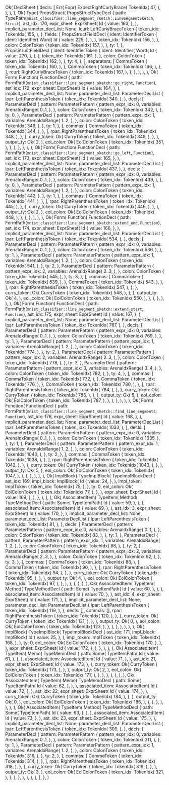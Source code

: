 Ok(
    DeclSheet {
        decls: [
            Err(
                Expr(
                    ExpectRightCurlyBrace(
                        TokenIdx(
                            47,
                        ),
                    ),
                ),
            ),
            Ok(
                Type(
                    PropsStruct(
                        PropsStructTypeDecl {
                            path: TypePath(`mnist_classifier::line_segment_sketch::LineSegmentSketch`, `Struct`),
                            ast_idx: 170,
                            expr_sheet: ExprSheet(
                                Id {
                                    value: 163,
                                },
                            ),
                            implicit_parameter_decl_list: None,
                            lcurl: LeftCurlyBraceToken {
                                token_idx: TokenIdx(
                                    155,
                                ),
                            },
                            fields: [
                                PropsStructFieldDecl {
                                    ident: IdentifierToken {
                                        ident: Identifier(
                                            Word(
                                                Id {
                                                    value: 225,
                                                },
                                            ),
                                        ),
                                        token_idx: TokenIdx(
                                            156,
                                        ),
                                    },
                                    colon: ColonToken {
                                        token_idx: TokenIdx(
                                            157,
                                        ),
                                    },
                                    ty: 1,
                                },
                                PropsStructFieldDecl {
                                    ident: IdentifierToken {
                                        ident: Identifier(
                                            Word(
                                                Id {
                                                    value: 270,
                                                },
                                            ),
                                        ),
                                        token_idx: TokenIdx(
                                            161,
                                        ),
                                    },
                                    colon: ColonToken {
                                        token_idx: TokenIdx(
                                            162,
                                        ),
                                    },
                                    ty: 4,
                                },
                            ],
                            separators: [
                                CommaToken {
                                    token_idx: TokenIdx(
                                        160,
                                    ),
                                },
                                CommaToken {
                                    token_idx: TokenIdx(
                                        166,
                                    ),
                                },
                            ],
                            rcurl: RightCurlyBraceToken {
                                token_idx: TokenIdx(
                                    167,
                                ),
                            },
                        },
                    ),
                ),
            ),
            Ok(
                Form(
                    Function(
                        FunctionDecl {
                            path: FormPath(`mnist_classifier::line_segment_sketch::go_right`, `Function`),
                            ast_idx: 172,
                            expr_sheet: ExprSheet(
                                Id {
                                    value: 164,
                                },
                            ),
                            implicit_parameter_decl_list: None,
                            parameter_decl_list: ParameterDeclList {
                                lpar: LeftParenthesisToken {
                                    token_idx: TokenIdx(
                                        340,
                                    ),
                                },
                                decls: [
                                    ParameterDecl {
                                        pattern: ParameterPattern {
                                            pattern_expr_idx: 0,
                                            variables: ArenaIdxRange(
                                                0..1,
                                            ),
                                        },
                                        colon: ColonToken {
                                            token_idx: TokenIdx(
                                                342,
                                            ),
                                        },
                                        ty: 0,
                                    },
                                    ParameterDecl {
                                        pattern: ParameterPattern {
                                            pattern_expr_idx: 1,
                                            variables: ArenaIdxRange(
                                                1..2,
                                            ),
                                        },
                                        colon: ColonToken {
                                            token_idx: TokenIdx(
                                                346,
                                            ),
                                        },
                                        ty: 1,
                                    },
                                ],
                                commas: [
                                    CommaToken {
                                        token_idx: TokenIdx(
                                            344,
                                        ),
                                    },
                                ],
                                rpar: RightParenthesisToken {
                                    token_idx: TokenIdx(
                                        348,
                                    ),
                                },
                            },
                            curry_token: Ok(
                                CurryToken {
                                    token_idx: TokenIdx(
                                        349,
                                    ),
                                },
                            ),
                            output_ty: Ok(
                                2,
                            ),
                            eol_colon: Ok(
                                EolColonToken {
                                    token_idx: TokenIdx(
                                        351,
                                    ),
                                },
                            ),
                        },
                    ),
                ),
            ),
            Ok(
                Form(
                    Function(
                        FunctionDecl {
                            path: FormPath(`mnist_classifier::line_segment_sketch::go_left`, `Function`),
                            ast_idx: 173,
                            expr_sheet: ExprSheet(
                                Id {
                                    value: 165,
                                },
                            ),
                            implicit_parameter_decl_list: None,
                            parameter_decl_list: ParameterDeclList {
                                lpar: LeftParenthesisToken {
                                    token_idx: TokenIdx(
                                        437,
                                    ),
                                },
                                decls: [
                                    ParameterDecl {
                                        pattern: ParameterPattern {
                                            pattern_expr_idx: 0,
                                            variables: ArenaIdxRange(
                                                0..1,
                                            ),
                                        },
                                        colon: ColonToken {
                                            token_idx: TokenIdx(
                                                439,
                                            ),
                                        },
                                        ty: 0,
                                    },
                                    ParameterDecl {
                                        pattern: ParameterPattern {
                                            pattern_expr_idx: 1,
                                            variables: ArenaIdxRange(
                                                1..2,
                                            ),
                                        },
                                        colon: ColonToken {
                                            token_idx: TokenIdx(
                                                443,
                                            ),
                                        },
                                        ty: 1,
                                    },
                                ],
                                commas: [
                                    CommaToken {
                                        token_idx: TokenIdx(
                                            441,
                                        ),
                                    },
                                ],
                                rpar: RightParenthesisToken {
                                    token_idx: TokenIdx(
                                        445,
                                    ),
                                },
                            },
                            curry_token: Ok(
                                CurryToken {
                                    token_idx: TokenIdx(
                                        446,
                                    ),
                                },
                            ),
                            output_ty: Ok(
                                2,
                            ),
                            eol_colon: Ok(
                                EolColonToken {
                                    token_idx: TokenIdx(
                                        448,
                                    ),
                                },
                            ),
                        },
                    ),
                ),
            ),
            Ok(
                Form(
                    Function(
                        FunctionDecl {
                            path: FormPath(`mnist_classifier::line_segment_sketch::extend_end`, `Function`),
                            ast_idx: 174,
                            expr_sheet: ExprSheet(
                                Id {
                                    value: 166,
                                },
                            ),
                            implicit_parameter_decl_list: None,
                            parameter_decl_list: ParameterDeclList {
                                lpar: LeftParenthesisToken {
                                    token_idx: TokenIdx(
                                        534,
                                    ),
                                },
                                decls: [
                                    ParameterDecl {
                                        pattern: ParameterPattern {
                                            pattern_expr_idx: 0,
                                            variables: ArenaIdxRange(
                                                0..1,
                                            ),
                                        },
                                        colon: ColonToken {
                                            token_idx: TokenIdx(
                                                536,
                                            ),
                                        },
                                        ty: 1,
                                    },
                                    ParameterDecl {
                                        pattern: ParameterPattern {
                                            pattern_expr_idx: 1,
                                            variables: ArenaIdxRange(
                                                1..2,
                                            ),
                                        },
                                        colon: ColonToken {
                                            token_idx: TokenIdx(
                                                541,
                                            ),
                                        },
                                        ty: 2,
                                    },
                                    ParameterDecl {
                                        pattern: ParameterPattern {
                                            pattern_expr_idx: 2,
                                            variables: ArenaIdxRange(
                                                2..3,
                                            ),
                                        },
                                        colon: ColonToken {
                                            token_idx: TokenIdx(
                                                545,
                                            ),
                                        },
                                        ty: 3,
                                    },
                                ],
                                commas: [
                                    CommaToken {
                                        token_idx: TokenIdx(
                                            539,
                                        ),
                                    },
                                    CommaToken {
                                        token_idx: TokenIdx(
                                            543,
                                        ),
                                    },
                                ],
                                rpar: RightParenthesisToken {
                                    token_idx: TokenIdx(
                                        547,
                                    ),
                                },
                            },
                            curry_token: Ok(
                                CurryToken {
                                    token_idx: TokenIdx(
                                        548,
                                    ),
                                },
                            ),
                            output_ty: Ok(
                                4,
                            ),
                            eol_colon: Ok(
                                EolColonToken {
                                    token_idx: TokenIdx(
                                        550,
                                    ),
                                },
                            ),
                        },
                    ),
                ),
            ),
            Ok(
                Form(
                    Function(
                        FunctionDecl {
                            path: FormPath(`mnist_classifier::line_segment_sketch::extend_start`, `Function`),
                            ast_idx: 175,
                            expr_sheet: ExprSheet(
                                Id {
                                    value: 167,
                                },
                            ),
                            implicit_parameter_decl_list: None,
                            parameter_decl_list: ParameterDeclList {
                                lpar: LeftParenthesisToken {
                                    token_idx: TokenIdx(
                                        767,
                                    ),
                                },
                                decls: [
                                    ParameterDecl {
                                        pattern: ParameterPattern {
                                            pattern_expr_idx: 0,
                                            variables: ArenaIdxRange(
                                                0..1,
                                            ),
                                        },
                                        colon: ColonToken {
                                            token_idx: TokenIdx(
                                                769,
                                            ),
                                        },
                                        ty: 1,
                                    },
                                    ParameterDecl {
                                        pattern: ParameterPattern {
                                            pattern_expr_idx: 1,
                                            variables: ArenaIdxRange(
                                                1..2,
                                            ),
                                        },
                                        colon: ColonToken {
                                            token_idx: TokenIdx(
                                                774,
                                            ),
                                        },
                                        ty: 2,
                                    },
                                    ParameterDecl {
                                        pattern: ParameterPattern {
                                            pattern_expr_idx: 2,
                                            variables: ArenaIdxRange(
                                                2..3,
                                            ),
                                        },
                                        colon: ColonToken {
                                            token_idx: TokenIdx(
                                                778,
                                            ),
                                        },
                                        ty: 3,
                                    },
                                    ParameterDecl {
                                        pattern: ParameterPattern {
                                            pattern_expr_idx: 3,
                                            variables: ArenaIdxRange(
                                                3..4,
                                            ),
                                        },
                                        colon: ColonToken {
                                            token_idx: TokenIdx(
                                                782,
                                            ),
                                        },
                                        ty: 4,
                                    },
                                ],
                                commas: [
                                    CommaToken {
                                        token_idx: TokenIdx(
                                            772,
                                        ),
                                    },
                                    CommaToken {
                                        token_idx: TokenIdx(
                                            776,
                                        ),
                                    },
                                    CommaToken {
                                        token_idx: TokenIdx(
                                            780,
                                        ),
                                    },
                                ],
                                rpar: RightParenthesisToken {
                                    token_idx: TokenIdx(
                                        784,
                                    ),
                                },
                            },
                            curry_token: Ok(
                                CurryToken {
                                    token_idx: TokenIdx(
                                        785,
                                    ),
                                },
                            ),
                            output_ty: Ok(
                                5,
                            ),
                            eol_colon: Ok(
                                EolColonToken {
                                    token_idx: TokenIdx(
                                        787,
                                    ),
                                },
                            ),
                        },
                    ),
                ),
            ),
            Ok(
                Form(
                    Function(
                        FunctionDecl {
                            path: FormPath(`mnist_classifier::line_segment_sketch::find_line_segments`, `Function`),
                            ast_idx: 176,
                            expr_sheet: ExprSheet(
                                Id {
                                    value: 168,
                                },
                            ),
                            implicit_parameter_decl_list: None,
                            parameter_decl_list: ParameterDeclList {
                                lpar: LeftParenthesisToken {
                                    token_idx: TokenIdx(
                                        1033,
                                    ),
                                },
                                decls: [
                                    ParameterDecl {
                                        pattern: ParameterPattern {
                                            pattern_expr_idx: 0,
                                            variables: ArenaIdxRange(
                                                0..1,
                                            ),
                                        },
                                        colon: ColonToken {
                                            token_idx: TokenIdx(
                                                1035,
                                            ),
                                        },
                                        ty: 1,
                                    },
                                    ParameterDecl {
                                        pattern: ParameterPattern {
                                            pattern_expr_idx: 1,
                                            variables: ArenaIdxRange(
                                                1..2,
                                            ),
                                        },
                                        colon: ColonToken {
                                            token_idx: TokenIdx(
                                                1040,
                                            ),
                                        },
                                        ty: 2,
                                    },
                                ],
                                commas: [
                                    CommaToken {
                                        token_idx: TokenIdx(
                                            1038,
                                        ),
                                    },
                                ],
                                rpar: RightParenthesisToken {
                                    token_idx: TokenIdx(
                                        1042,
                                    ),
                                },
                            },
                            curry_token: Ok(
                                CurryToken {
                                    token_idx: TokenIdx(
                                        1043,
                                    ),
                                },
                            ),
                            output_ty: Ok(
                                5,
                            ),
                            eol_colon: Ok(
                                EolColonToken {
                                    token_idx: TokenIdx(
                                        1047,
                                    ),
                                },
                            ),
                        },
                    ),
                ),
            ),
            Ok(
                ImplBlock(
                    TypeImplBlock(
                        TypeImplBlockDecl {
                            ast_idx: 169,
                            impl_block: ImplBlock(
                                Id {
                                    value: 24,
                                },
                            ),
                            impl_token: ImplToken {
                                token_idx: TokenIdx(
                                    75,
                                ),
                            },
                            ty: 0,
                            eol_colon: Ok(
                                EolColonToken {
                                    token_idx: TokenIdx(
                                        77,
                                    ),
                                },
                            ),
                            expr_sheet: ExprSheet(
                                Id {
                                    value: 169,
                                },
                            ),
                        },
                    ),
                ),
            ),
            Ok(
                AssociatedItem(
                    TypeItem(
                        Method(
                            TypeMethodDecl {
                                path: Some(
                                    TypeItemPath(
                                        Id {
                                            value: 59,
                                        },
                                    ),
                                ),
                                associated_item: AssociatedItem(
                                    Id {
                                        value: 69,
                                    },
                                ),
                                ast_idx: 3,
                                expr_sheet: ExprSheet(
                                    Id {
                                        value: 170,
                                    },
                                ),
                                implicit_parameter_decl_list: None,
                                parameter_decl_list: ParameterDeclList {
                                    lpar: LeftParenthesisToken {
                                        token_idx: TokenIdx(
                                            81,
                                        ),
                                    },
                                    decls: [
                                        ParameterDecl {
                                            pattern: ParameterPattern {
                                                pattern_expr_idx: 0,
                                                variables: ArenaIdxRange(
                                                    0..1,
                                                ),
                                            },
                                            colon: ColonToken {
                                                token_idx: TokenIdx(
                                                    83,
                                                ),
                                            },
                                            ty: 1,
                                        },
                                        ParameterDecl {
                                            pattern: ParameterPattern {
                                                pattern_expr_idx: 1,
                                                variables: ArenaIdxRange(
                                                    1..2,
                                                ),
                                            },
                                            colon: ColonToken {
                                                token_idx: TokenIdx(
                                                    88,
                                                ),
                                            },
                                            ty: 2,
                                        },
                                        ParameterDecl {
                                            pattern: ParameterPattern {
                                                pattern_expr_idx: 2,
                                                variables: ArenaIdxRange(
                                                    2..3,
                                                ),
                                            },
                                            colon: ColonToken {
                                                token_idx: TokenIdx(
                                                    92,
                                                ),
                                            },
                                            ty: 3,
                                        },
                                    ],
                                    commas: [
                                        CommaToken {
                                            token_idx: TokenIdx(
                                                86,
                                            ),
                                        },
                                        CommaToken {
                                            token_idx: TokenIdx(
                                                90,
                                            ),
                                        },
                                    ],
                                    rpar: RightParenthesisToken {
                                        token_idx: TokenIdx(
                                            94,
                                        ),
                                    },
                                },
                                curry_token: Ok(
                                    CurryToken {
                                        token_idx: TokenIdx(
                                            95,
                                        ),
                                    },
                                ),
                                output_ty: Ok(
                                    4,
                                ),
                                eol_colon: Ok(
                                    EolColonToken {
                                        token_idx: TokenIdx(
                                            97,
                                        ),
                                    },
                                ),
                            },
                        ),
                    ),
                ),
            ),
            Ok(
                AssociatedItem(
                    TypeItem(
                        Method(
                            TypeMethodDecl {
                                path: Some(
                                    TypeItemPath(
                                        Id {
                                            value: 60,
                                        },
                                    ),
                                ),
                                associated_item: AssociatedItem(
                                    Id {
                                        value: 70,
                                    },
                                ),
                                ast_idx: 4,
                                expr_sheet: ExprSheet(
                                    Id {
                                        value: 171,
                                    },
                                ),
                                implicit_parameter_decl_list: None,
                                parameter_decl_list: ParameterDeclList {
                                    lpar: LeftParenthesisToken {
                                        token_idx: TokenIdx(
                                            119,
                                        ),
                                    },
                                    decls: [],
                                    commas: [],
                                    rpar: RightParenthesisToken {
                                        token_idx: TokenIdx(
                                            120,
                                        ),
                                    },
                                },
                                curry_token: Ok(
                                    CurryToken {
                                        token_idx: TokenIdx(
                                            121,
                                        ),
                                    },
                                ),
                                output_ty: Ok(
                                    0,
                                ),
                                eol_colon: Ok(
                                    EolColonToken {
                                        token_idx: TokenIdx(
                                            123,
                                        ),
                                    },
                                ),
                            },
                        ),
                    ),
                ),
            ),
            Ok(
                ImplBlock(
                    TypeImplBlock(
                        TypeImplBlockDecl {
                            ast_idx: 171,
                            impl_block: ImplBlock(
                                Id {
                                    value: 25,
                                },
                            ),
                            impl_token: ImplToken {
                                token_idx: TokenIdx(
                                    168,
                                ),
                            },
                            ty: 0,
                            eol_colon: Ok(
                                EolColonToken {
                                    token_idx: TokenIdx(
                                        170,
                                    ),
                                },
                            ),
                            expr_sheet: ExprSheet(
                                Id {
                                    value: 172,
                                },
                            ),
                        },
                    ),
                ),
            ),
            Ok(
                AssociatedItem(
                    TypeItem(
                        Memo(
                            TypeMemoDecl {
                                path: Some(
                                    TypeItemPath(
                                        Id {
                                            value: 61,
                                        },
                                    ),
                                ),
                                associated_item: AssociatedItem(
                                    Id {
                                        value: 71,
                                    },
                                ),
                                ast_idx: 21,
                                expr_sheet: ExprSheet(
                                    Id {
                                        value: 173,
                                    },
                                ),
                                curry_token: Ok(
                                    CurryToken {
                                        token_idx: TokenIdx(
                                            173,
                                        ),
                                    },
                                ),
                                output_ty: Ok(
                                    2,
                                ),
                                eol_colon: Ok(
                                    EolColonToken {
                                        token_idx: TokenIdx(
                                            177,
                                        ),
                                    },
                                ),
                            },
                        ),
                    ),
                ),
            ),
            Ok(
                AssociatedItem(
                    TypeItem(
                        Memo(
                            TypeMemoDecl {
                                path: Some(
                                    TypeItemPath(
                                        Id {
                                            value: 62,
                                        },
                                    ),
                                ),
                                associated_item: AssociatedItem(
                                    Id {
                                        value: 72,
                                    },
                                ),
                                ast_idx: 22,
                                expr_sheet: ExprSheet(
                                    Id {
                                        value: 174,
                                    },
                                ),
                                curry_token: Ok(
                                    CurryToken {
                                        token_idx: TokenIdx(
                                            184,
                                        ),
                                    },
                                ),
                                output_ty: Ok(
                                    0,
                                ),
                                eol_colon: Ok(
                                    EolColonToken {
                                        token_idx: TokenIdx(
                                            186,
                                        ),
                                    },
                                ),
                            },
                        ),
                    ),
                ),
            ),
            Ok(
                AssociatedItem(
                    TypeItem(
                        Method(
                            TypeMethodDecl {
                                path: Some(
                                    TypeItemPath(
                                        Id {
                                            value: 63,
                                        },
                                    ),
                                ),
                                associated_item: AssociatedItem(
                                    Id {
                                        value: 73,
                                    },
                                ),
                                ast_idx: 23,
                                expr_sheet: ExprSheet(
                                    Id {
                                        value: 175,
                                    },
                                ),
                                implicit_parameter_decl_list: None,
                                parameter_decl_list: ParameterDeclList {
                                    lpar: LeftParenthesisToken {
                                        token_idx: TokenIdx(
                                            309,
                                        ),
                                    },
                                    decls: [
                                        ParameterDecl {
                                            pattern: ParameterPattern {
                                                pattern_expr_idx: 0,
                                                variables: ArenaIdxRange(
                                                    0..1,
                                                ),
                                            },
                                            colon: ColonToken {
                                                token_idx: TokenIdx(
                                                    311,
                                                ),
                                            },
                                            ty: 1,
                                        },
                                        ParameterDecl {
                                            pattern: ParameterPattern {
                                                pattern_expr_idx: 1,
                                                variables: ArenaIdxRange(
                                                    1..2,
                                                ),
                                            },
                                            colon: ColonToken {
                                                token_idx: TokenIdx(
                                                    316,
                                                ),
                                            },
                                            ty: 2,
                                        },
                                    ],
                                    commas: [
                                        CommaToken {
                                            token_idx: TokenIdx(
                                                314,
                                            ),
                                        },
                                    ],
                                    rpar: RightParenthesisToken {
                                        token_idx: TokenIdx(
                                            318,
                                        ),
                                    },
                                },
                                curry_token: Ok(
                                    CurryToken {
                                        token_idx: TokenIdx(
                                            319,
                                        ),
                                    },
                                ),
                                output_ty: Ok(
                                    3,
                                ),
                                eol_colon: Ok(
                                    EolColonToken {
                                        token_idx: TokenIdx(
                                            321,
                                        ),
                                    },
                                ),
                            },
                        ),
                    ),
                ),
            ),
        ],
    },
)